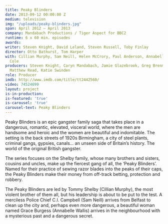 ```yaml
---
title: Peaky Blinders
date: 2013-09-12 00:00:00 Z
medium: television
img: "/uploads/peaky-blinders.jpg"
span: April 2012 – April 2013
company: Mandabach Productions / Tiger Aspect for BBC2
runtime: 6 x 60 min. episodes
awards: 
writer: Steven Knight, David Leland, Steven Russell, Toby Finlay
director: Otto Bathurst, Tom Harper
with: Cillian Murphy, Sam Neill, Helen McCrory, Paul Anderson, Annabelle Wallis, Joe
  Cole
producers: Steven Knight, Caryn Mandabach, Jamie Glazebrook, Greg Brenman, Frith Tiplady,
  Matthew Read, Katie Swinden
role: Producer
imdb: http://www.imdb.com/title/tt2442560/
video: 74524699
layout: project
is-in-production: 
is-featured: 'true'
is-carousel: 'true'
carousel-text: Peaky Blinders
---
```


Peaky Blinders is an epic gangster family saga that takes place in a dangerous, romantic, elevated, visceral world, where the men are handsome and heroic and the women are beautiful and indomitable. The setting is the back streets of 1920s Birmingham, a city of steel plants, criminal gangs, gypsies, canals… an unseen side of Britain’s history. The world of the original British gangster.

The series focuses on the Shelby family, whose many brothers and sisters, cousins and uncles, make up the fiercest gang of all, the ‘Peaky Blinders’. Named for their practice of sewing razor blades into the peaks of their caps, the Peaky Blinders make their money from off-track betting, protection and robbery.

The Peaky Blinders are led by Tommy Shelby (Cillian Murphy), the most violent brother of them all, but his leadership is about to be put to the test. A merciless Police Chief C.I. Campbell (Sam Neill) arrives from Belfast to clean up the city and, perhaps even more dangerous, a beautiful woman named Grace Burgess (Annabelle Wallis) arrives in the neighbourhood with a mysterious past and a dangerous secret.
